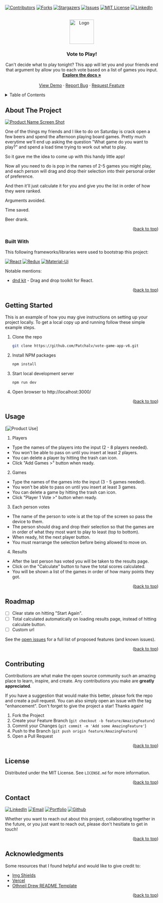 <a name="readme-top"></a>

<!-- GETTING STARTED WITH THE README -->
<!--
*** 1. Search for vote-game-app-v6 and replace with github repo name
-->

<!-- PROJECT SHIELDS -->
<!--
*** I'm using markdown "reference style" links for readability.
*** Reference links are enclosed in brackets [ ] instead of parentheses ( ).
*** See the bottom of this document for the declaration of the reference variables
*** for contributors-url, forks-url, etc. This is an optional, concise syntax you may use.
*** https://www.markdownguide.org/basic-syntax/#reference-style-links
-->

[![Contributors][contributors-shield]][contributors-url]
[![Forks][forks-shield]][forks-url]
[![Stargazers][stars-shield]][stars-url]
[![Issues][issues-shield]][issues-url]
[![MIT License][license-shield]][license-url]
[![LinkedIn][linkedin-shield]][linkedin-url]

<!-- PROJECT LOGO -->
<br />
<div align="center">
  <a href="https://github.com/Patchalv/vote-game-app-v6">
    <img src="images/logo.png" alt="Logo" width="80" height="80">
  </a>

  <h3 align="center">Vote to Play!</h3>

  <p align="center">
    Can't decide what to play tonight? This app will let you and your friends end that argument by allow you to each vote based on a list of games you input.
    <br />
    <a href="https://github.com/Patchalv/vote-game-app-v6"><strong>Explore the docs »</strong></a>
    <br />
    <br />
    <a href="https://vote-game-five.vercel.app/">View Demo</a>
    ·
    <a href="https://github.com/Patchalv/vote-game-app-v6/issues">Report Bug</a>
    ·
    <a href="https://github.com/Patchalv/vote-game-app-v6/issues">Request Feature</a>
  </p>
</div>

<!-- TABLE OF CONTENTS -->
<details>
  <summary>Table of Contents</summary>
  <ol>
    <li>
      <a href="#about-the-project">About The Project</a>
      <ul>
        <li><a href="#built-with">Built With</a></li>
      </ul>
    </li>
    <li>
      <a href="#getting-started">Getting Started</a>
    </li>
    <li><a href="#usage">Usage</a></li>
    <li><a href="#roadmap">Roadmap</a></li>
    <li><a href="#contributing">Contributing</a></li>
    <li><a href="#license">License</a></li>
    <li><a href="#contact">Contact</a></li>
    <li><a href="#acknowledgments">Acknowledgments</a></li>
  </ol>
</details>

<!-- ABOUT THE PROJECT -->

## About The Project

[![Product Name Screen Shot][product-screenshot]](https://vote-game-five.vercel.app/)

One of the things my friends and I like to do on Saturday is crack open a few beers and spend the afternoon playing board games. Pretty much everytime we'll end up asking the question "What game do you want to play?" and spend a load time trying to work out what to play.

So it gave me the idea to come up with this handy little app!

Now all you need to do is pop in the names of 2-5 games you might play, and each person will drag and drop their selection into their personal order of preference.

And then it'll just calculate it for you and give you the list in order of how they were ranked.

Arguments avoided.

Time saved.

Beer drank.

<p align="right">(<a href="#readme-top">back to top</a>)</p>

### Built With

This following frameworks/libraries were used to bootstrap this project:

[![React][React.js]][React-url]
[![Redux][Redux.js]][Redux-url]
[![Material-Ui][MaterialUi]][MaterialUi-url]

Notable mentions:

-   [dnd kit](https://dndkit.com/) - Drag and drop toolkit for React.

<p align="right">(<a href="#readme-top">back to top</a>)</p>

<!-- GETTING STARTED -->

## Getting Started

This is an example of how you may give instructions on setting up your project locally.
To get a local copy up and running follow these simple example steps.

1. Clone the repo
    ```sh
    git clone https://github.com/Patchalv/vote-game-app-v6.git
    ```
2. Install NPM packages
    ```sh
    npm install
    ```
3. Start local development server
    ```js
    npm run dev
    ```
4. Open browser to http://localhost:3000/

<p align="right">(<a href="#readme-top">back to top</a>)</p>

<!-- USAGE EXAMPLES -->

## Usage

[![Product Use][product-use-screenshot]]

1. Players

-   Type the names of the players into the input (2 - 8 players needed).
-   You won't be able to pass on until you insert at least 2 players.
-   You can delete a player by hitting the trash can icon.
-   Click "Add Games >" button when ready.

2. Games

-   Type the names of the games into the input (3 - 5 games needed).
-   You won't be able to pass on until you insert at least 3 games.
-   You can delete a game by hitting the trash can icon.
-   Click "Player 1 Vote >" button when ready.

3. Each person votes

-   The name of the person to vote is at the top of the screen so pass the device to them.
-   The person should drag and drop their selection so that the games are in order of what they most want to play to least (top to bottom).
-   When ready, hit the next player button.
-   You must rearrange the selection before being allowed to move on.

4. Results

-   After the last person has voted you will be taken to the results page.
-   Click on the "Calculate" button to have the total scores calculated.
-   You will be shown a list of the games in order of how many points they got.

<p align="right">(<a href="#readme-top">back to top</a>)</p>

<!-- ROADMAP -->

## Roadmap

-   [ ] Clear state on hitting "Start Again".
-   [ ] Total calculated automatically on loading results page, instead of hitting calculate button.
-   [ ] Custom url

See the [open issues](https://github.com/Patchalv/vote-game-app-v6/issues) for a full list of proposed features (and known issues).

<p align="right">(<a href="#readme-top">back to top</a>)</p>

<!-- CONTRIBUTING -->

## Contributing

Contributions are what make the open source community such an amazing place to learn, inspire, and create. Any contributions you make are **greatly appreciated**.

If you have a suggestion that would make this better, please fork the repo and create a pull request. You can also simply open an issue with the tag "enhancement".
Don't forget to give the project a star! Thanks again!

1. Fork the Project
2. Create your Feature Branch (`git checkout -b feature/AmazingFeature`)
3. Commit your Changes (`git commit -m 'Add some AmazingFeature'`)
4. Push to the Branch (`git push origin feature/AmazingFeature`)
5. Open a Pull Request

<p align="right">(<a href="#readme-top">back to top</a>)</p>

<!-- LICENSE -->

## License

Distributed under the MIT License. See `LICENSE.md` for more information.

<p align="right">(<a href="#readme-top">back to top</a>)</p>

<!-- CONTACT -->

## Contact

[![LinkedIn][linkedin-contact-shield]][linkedin-url]
[![Email][email-shield]][email-url]
[![Portfolio][portfolio-shield]][portfolio-url]
[![Github][github-shield]][github-url]

Whether you want to reach out about this project, collaborating together in the future, or you just want to reach out, please don't hesitiate to get in touch!

<p align="right">(<a href="#readme-top">back to top</a>)</p>

<!-- ACKNOWLEDGMENTS -->

## Acknowledgments

Some resources that I found helpful and would like to give credit to:

-   [Img Shields](https://shields.io)
-   [Vercel](https://vercel.com/)
-   [Othneil Drew README Template](https://github.com/othneildrew/Best-README-Template)

<p align="right">(<a href="#readme-top">back to top</a>)</p>

<!-- MARKDOWN LINKS & IMAGES -->
<!-- https://www.markdownguide.org/basic-syntax/#reference-style-links -->

<!-- Project Specfic -->

[product-screenshot]: /images/screenshot.png
[product-logo]: /images/logo.png
[product-use-screenshot]: /images/product-use-screenshot.gif

<!-- Project Shields -->

[contributors-shield]: https://img.shields.io/github/contributors/Patchalv/vote-game-app-v6.svg?style=for-the-badge
[contributors-url]: https://github.com/Patchalv/vote-game-app-v6/graphs/contributors
[forks-shield]: https://img.shields.io/github/forks/Patchalv/vote-game-app-v6.svg?style=for-the-badge
[forks-url]: https://github.com/Patchalv/vote-game-app-v6/network/members
[stars-shield]: https://img.shields.io/github/stars/Patchalv/vote-game-app-v6.svg?style=for-the-badge
[stars-url]: https://github.com/Patchalv/vote-game-app-v6/stargazers
[issues-shield]: https://img.shields.io/github/issues/Patchalv/vote-game-app-v6.svg?style=for-the-badge
[issues-url]: https://github.com/Patchalv/vote-game-app-v6/issues
[license-shield]: https://img.shields.io/github/license/Patchalv/vote-game-app-v6.svg?style=for-the-badge
[license-url]: https://github.com/Patchalv/vote-game-app-v6/blob/master/LICENSE.txt
[linkedin-shield]: https://img.shields.io/badge/-LinkedIn-black.svg?style=for-the-badge&logo=linkedin&colorB=555

<!-- Social Media -->

[linkedin-contact-shield]: https://img.shields.io/badge/LinkedIn-0077B5?style=for-the-badge&logo=linkedin&logoColor=white
[linkedin-url]: https://www.linkedin.com/in/patrickalvarezeades/
[email-shield]: https://img.shields.io/badge/Gmail-D14836?style=for-the-badge&logo=gmail&logoColor=white
[email-url]: mailto:p.alvarezeades@gmail.com
[portfolio-shield]: https://img.shields.io/badge/website-000000?style=for-the-badge&logo=About.me&logoColor=white
[portfolio-url]: https://patrickalvarez.com/
[github-shield]: https://img.shields.io/badge/GitHub-100000?style=for-the-badge&logo=github&logoColor=white
[github-url]: https://github.com/Patchalv

<!-- Languages & Tech used -->

[Angular.io]: https://img.shields.io/badge/Angular-DD0031?style=for-the-badge&logo=angular&logoColor=white
[Angular-url]: https://angular.io/
[Bootstrap.com]: https://img.shields.io/badge/Bootstrap-563D7C?style=for-the-badge&logo=bootstrap&logoColor=white
[Bootstrap-url]: https://getbootstrap.com
[CSS]: https://img.shields.io/badge/CSS3-1572B6?style=for-the-badge&logo=css3&logoColor=white
[CSS-url]: #
[Express.js]: https://img.shields.io/badge/Express.js-404D59?style=for-the-badge
[Express-url]: https://expressjs.com/
[HTML]: https://img.shields.io/badge/HTML5-E34F26?style=for-the-badge&logo=html5&logoColor=white
[HTML-url]: #
[JavaScript]: https://img.shields.io/badge/JavaScript-323330?style=for-the-badge&logo=javascript&logoColor=F7DF1E
[JavaScript-url]: #
[JQuery.com]: https://img.shields.io/badge/jQuery-0769AD?style=for-the-badge&logo=jquery&logoColor=white
[JQuery-url]: https://jquery.com
[Laravel.com]: https://img.shields.io/badge/Laravel-FF2D20?style=for-the-badge&logo=laravel&logoColor=white
[Laravel-url]: https://laravel.com
[MaterialUi]: https://img.shields.io/badge/Material%20UI-007FFF?style=for-the-badge&logo=mui&logoColor=white
[MaterialUi-url]: https://mui.com/
[Next.js]: https://img.shields.io/badge/next.js-000000?style=for-the-badge&logo=nextdotjs&logoColor=white
[Next-url]: https://nextjs.org/
[Node.js]: https://img.shields.io/badge/Node.js-43853D?style=for-the-badge&logo=node.js&logoColor=white
[Node-url]: https://nodejs.org/
[postgresql]: https://img.shields.io/badge/postgresql-4169e1?style=for-the-badge&logo=nextdotjs&logoColor=white
[postgresql-url]: https://www.postgresql.org/
[React.js]: https://img.shields.io/badge/React-20232A?style=for-the-badge&logo=react&logoColor=61DAFB
[React-url]: https://reactjs.org/
[Redux.js]: https://img.shields.io/badge/Redux-593D88?style=for-the-badge&logo=redux&logoColor=white
[Redux-url]: https://redux.js.org/
[swagger]: https://img.shields.io/badge/-Swagger-%23Clojure?style=for-the-badge&logo=swagger&logoColor=white
[swagger-url]: https://swagger.io/
[Svelte.dev]: https://img.shields.io/badge/Svelte-4A4A55?style=for-the-badge&logo=svelte&logoColor=FF3E00
[Svelte-url]: https://svelte.dev/
[Vue.js]: https://img.shields.io/badge/Vue.js-35495E?style=for-the-badge&logo=vuedotjs&logoColor=4FC08D
[Vue-url]: https://vuejs.org/
[Vercel]: https://img.shields.io/badge/Vercel-black?style=flat&logo=Vercel&logoColor=white
[Vercel-url]: https://vercel.com/

